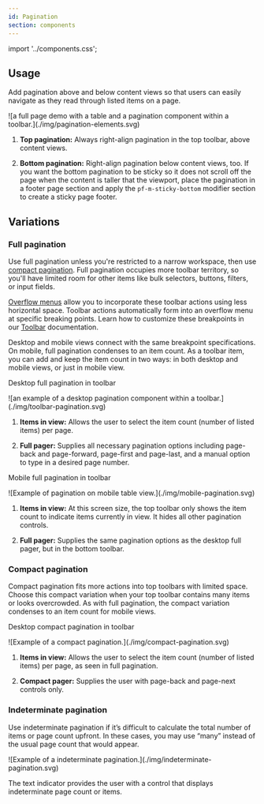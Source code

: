 ```yaml
---
id: Pagination
section: components
---
```


import '../components.css';

## Usage
Add pagination above and below content views so that users can easily navigate as they read through listed items on a page.

<div class="ws-docs-content-img">
![a full page demo with a table and a pagination component within a toolbar.](./img/pagination-elements.svg)
</div>

1. **Top pagination:** Always right-align pagination in the top toolbar, above content views.

2. **Bottom pagination:** Right-align pagination below content views, too. If you want the bottom pagination to be sticky so it does not scroll off the page when the content is taller that the viewport, place the pagination in a footer page section and apply the `pf-m-sticky-bottom` modifier section to 
create a sticky page footer.
## Variations 
### Full pagination

Use full pagination unless you're restricted to a narrow workspace, then use <a href="#compact-pagination">compact pagination</a>. Full pagination occupies more toolbar territory, so you'll have limited room for other items like bulk selectors, buttons, filters, or input fields.

[Overflow menus](/components/toolbar/design-guidelines#overflow-menu) allow you to incorporate these toolbar actions using less horizontal space. Toolbar actions automatically form into an overflow menu at specific breaking points. Learn how to customize these breakpoints in our [Toolbar](/components/toolbar/design-guidelines) documentation.

Desktop and mobile views connect with the same breakpoint specifications. On mobile, full pagination condenses to an item count. As a toolbar item, you can add and keep the item count in two ways: in both desktop and mobile views, or just in mobile view.

Desktop full pagination in toolbar

<div class="ws-docs-content-img">
![an example of a desktop pagination component within a toolbar.](./img/toolbar-pagination.svg)
</div>

1. **Items in view:** Allows the user to select the item count (number of listed items) per page.

2. **Full pager:** Supplies all necessary pagination options including page-back and page-forward, page-first and page-last, and a manual option to type in a desired page number.

Mobile full pagination in toolbar

<div class="ws-docs-content-img">
![Example of pagination on mobile table view.](./img/mobile-pagination.svg)
</div>

1. **Items in view:** At this screen size, the top toolbar only shows the item count to indicate items currently in view. It hides all other pagination controls.

2. **Full pager:** Supplies the same pagination options as the desktop full pager, but in the bottom toolbar.

### Compact pagination

Compact pagination fits more actions into top toolbars with limited space. Choose this compact variation when your top toolbar contains many items or looks overcrowded. As with full pagination, the compact variation condenses to an item count for mobile views.

Desktop compact pagination in toolbar

<div class="ws-docs-content-img">
![Example of a compact pagination.](./img/compact-pagination.svg)
</div>

1. **Items in view:** Allows the user to select the item count (number of listed items) per page, as seen in full pagination.

2. **Compact pager:** Supplies the user with page-back and page-next controls only.

### Indeterminate pagination

Use indeterminate pagination if it’s difficult to calculate the total number of items or page count upfront. In these cases, you may use “many” instead of the usual page count that would appear.

<div class="ws-docs-content-img">
![Example of a indeterminate pagination.](./img/indeterminate-pagination.svg)
</div>

The text indicator provides the user with a control that displays indeterminate page count or items.
